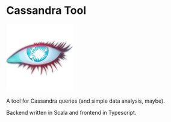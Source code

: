 Cassandra Tool
===================

![Cassandra tool logo](./frontend/src/logo/CasTool-2-icon.png)

A tool for Cassandra queries (and simple data analysis, maybe).

Backend written in Scala and frontend in Typescript.

